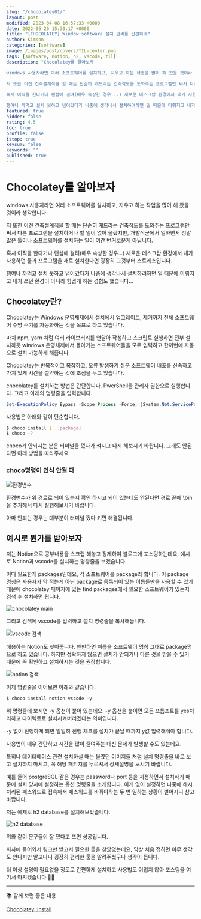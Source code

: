 ```yaml
---
slug: "/chocolatey01/"
layout: post
modified: 2023-04-08 16:57:33 +0000
date: 2022-06-26 15:30:17 +0000
title: "[CHOCOLATEY] Window software 설치 관리를 간편하게"
author: Kimson
categories: [software]
image: /images/post/covers/TIL-center.png
tags: [software, notion, h2, vscode, til]
description: "Chocolatey를 알아보자

windows 사용자라면 여러 소프트웨어를 설치하고, 지우고 하는 작업을 많이 해 왔을 것이라 생각합니다.

저 또한 이전 건축설계직을 할 때는 단순히 캐드라는 건축작도를 도와주는 프로그램만 써서 다른 프로그램을 설치하거나 할 일이 없어 몰랐지만, 개발직군에서 일하면서 정말 많은 툴이나 소프트웨어를 설치하는 일이 여간 번거로운게 아닙니다.

혹시 이직을 한다거나 랜섬에 걸려(매우 속상한 경우...) 새로운 데스크탑 환경에서 내가 사용하던 툴과 프로그램을 새로 설치한다면 굉장히 그것부터 스트레스입니다.

행여나 까먹고 설치 못하고 넘어갔다가 나중에 생각나서 설치하려하면 일 때문에 미뤄지고 내가 쓰던 환경이 아니라 힘겹게 하는 경험도 했습니다..."
featured: true
hidden: false
rating: 4.5
toc: true
profile: false
istop: true
keysum: false
keywords: ""
published: true
---
```


# Chocolatey를 알아보자

windows 사용자라면 여러 소프트웨어를 설치하고, 지우고 하는 작업을 많이 해 왔을 것이라 생각합니다.

저 또한 이전 건축설계직을 할 때는 단순히 캐드라는 건축작도를 도와주는 프로그램만 써서 다른 프로그램을 설치하거나 할 일이 없어 몰랐지만, 개발직군에서 일하면서 정말 많은 툴이나 소프트웨어를 설치하는 일이 여간 번거로운게 아닙니다.

혹시 이직을 한다거나 랜섬에 걸려(매우 속상한 경우...) 새로운 데스크탑 환경에서 내가 사용하던 툴과 프로그램을 새로 설치한다면 굉장히 그것부터 스트레스입니다.

행여나 까먹고 설치 못하고 넘어갔다가 나중에 생각나서 설치하려하면 일 때문에 미뤄지고 내가 쓰던 환경이 아니라 힘겹게 하는 경험도 했습니다...

## Chocolatey란?

Chocolatey는 Windows 운영체제에서 설치에서 업그레이트, 제거까지 전체 소프트웨어 수명 주기를 자동화하는 것을 목표로 하고 있습니다.

마치 npm, yarn 처럼 여러 라이브러리를 연달아 작성하고 스크립트 실행하면 전부 설치하듯 windows 운영체제에서 돌아가는 소프트웨어들을 모두 입력하고 한꺼번에 자동으로 설치 가능하게 해줍니다.

Chocolatey는 반복적이고 복잡하고, 오류 발생하기 쉬운 소프트웨어 배포를 신속하고 가치 있게 시간을 절약하는 것에 초점을 두고 있습니다.

chocolatey를 설치하는 방법은 간단합니다. PwerShell을 관리자 권한으로 실행합니다. 그리고 아래의 명령줄을 입력합니다.

```powershell
Set-ExecutionPolicy Bypass -Scope Process -Force; [System.Net.ServicePointManager]::SecurityProtocol = [System.Net.ServicePointManager]::SecurityProtocol -bor 3072; iex ((New-Object System.Net.WebClient).DownloadString('https://community.chocolatey.org/install.ps1'))
```

사용법은 아래와 같이 단순합니다.

```sh
$ choco install [...package]
$ choco -?
```

choco가 안되시는 분은 터미널을 껐다가 켜시고 다시 해보시기 바랍니다. 그래도 안된다면 아래 방법을 따라주세요.

### choco명령이 인식 안될 때

![환경변수](https://user-images.githubusercontent.com/71887242/175803190-a8ca7587-9677-409e-96cf-64880c0194c7.png)

환경변수가 위 경로로 되어 있는지 확인 하시고 되어 있는데도 안된다면 경로 끝에 \bin을 추가해서 다시 실행해보시기 바랍니다.

아마 안되는 경우는 대부분이 터미널 껐다 키면 해결됩니다.

## 예시로 뭔가를 받아보자

저는 Notion으로 공부내용을 스크랩 해놓고 정제하여 블로그에 포스팅하는데요, 예시로 Notion과 vscode를 설치하는 명령줄을 보겠습니다.

이때 필요한게 packages인데요, 각 소프트웨어를 package라 합니다. 이 package 명칭은 사용자가 막 적는게 아닌 package로 등록되어 있는 이름들만을 사용할 수 있기 때문에 chocolatey 페이지에 있는 find packages에서 필요한 소프트웨어가 있는지 검색 후 설치하면 됩니다.

![chocolatey main](https://user-images.githubusercontent.com/71887242/175803312-f31a410f-3a10-4d6d-8486-af3727c88e76.png)

그리고 검색에 vscode를 입력하고 설치 명령줄을 복사해둡니다.

![vscode 검색](https://user-images.githubusercontent.com/71887242/175803384-48f01c91-d5bd-46e7-a93f-26a87ce76dab.png)

애용하는 Notion도 찾아줍니다. 왠만하면 이름을 소프트웨어 명칭 그대로 package명으로 하고 있습니다. 하지만 정확하지 않으면 설치가 안되거나 다른 것을 받을 수 있기 때문에 꼭 확인하고 설치하시는 것을 권장합니다.

![notion 검색](https://user-images.githubusercontent.com/71887242/175803363-5cfed01d-350f-44b0-b811-698164150ee5.png)

이제 명령줄을 이어보면 아래와 같습니다.

```powershell
$ choco install notion vscode -y
```

위 명령줄에 보시면 -y 옵션이 붙어 있는데요. -y 옵션을 붙이면 모든 프롬프트를 yes처리하고 다이렉트로 설치시켜버리겠다는 의미입니다.

-y 없이 진행하게 되면 일일히 진행 체크를 설치가 끝날 때까지 y값 입력해줘야 합니다.

사용법이 매우 간단하고 시간을 많이 줄여주는 대신 문제가 발생할 수도 있는데요.

특히나 데이터베이스 관련 설치하실 때는 올렸던 이미지들 처럼 설치 명령줄을 바로 보고 설치하지 마시고, 꼭 해당 패키지를 누르셔서 상세설명을 보시기 바랍니다.

예를 들어 postgreSQL 같은 경우는 password나 port 등을 지정하면서 설치하기 때문에 설치 당시에 설정하는 옵션 명령줄을 소개합니다. 이게 없이 설정하면 나중에 해시처리된 패스워드로 접속해서 패스워드를 바꿔야하는 두 번 일하는 상황이 벌어지니 참고 바랍니다.

저는 예제로 h2 database를 설치해보았습니다.

![h2 database](https://user-images.githubusercontent.com/71887242/175803642-f11aee86-6011-41f4-8f71-6f3250723b17.png)

위와 같이 문구들이 잘 됐다고 뜨면 성공입니다.

회사에 들어와서 링크만 받고서 필요한 툴을 찾았었는데요, 막상 처음 접하면 아무 생각도 안나지만 알고나니 굉장히 편리한 툴을 알려주셨구나 생각이 듭니다.

더 이상 설명이 필요없을 정도로 간편하게 설치하고 사용법도 어렵지 않아 포스팅을 여기서 마치겠습니다 🙇‍♂️

---

📚 함께 보면 좋은 내용

[Chocolatey::install](https://chocolatey.org/install)
